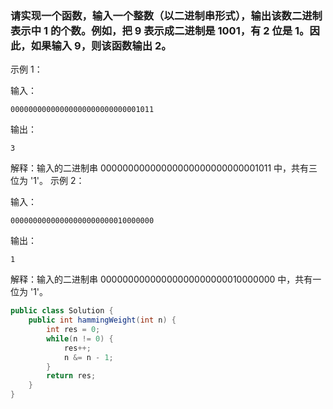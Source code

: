 ### 请实现一个函数，输入一个整数（以二进制串形式），输出该数二进制表示中 1 的个数。例如，把 9 表示成二进制是 1001，有 2 位是 1。因此，如果输入 9，则该函数输出 2。

 

示例 1：

输入：

```in
00000000000000000000000000001011
```

输出：

```out
3
```

解释：输入的二进制串 00000000000000000000000000001011 中，共有三位为 '1'。
示例 2：

输入：

```in
00000000000000000000000010000000
```


输出：

```out
1
```


解释：输入的二进制串 00000000000000000000000010000000 中，共有一位为 '1'。






```Java
public class Solution {
    public int hammingWeight(int n) {
        int res = 0;
        while(n != 0) {
            res++;
            n &= n - 1;
        }
        return res;
    }
}

```
